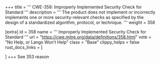 +++
title = '''
CWE-358: Improperly Implemented Security Check for Standard
'''
description	= '''
The product does not implement or incorrectly implements one or more security-relevant checks as specified by the design of a standardized algorithm, protocol, or technique.
'''
weight = 358

[extra]
id = 358
name = '''
Improperly Implemented Security Check for Standard
'''
url = "https://cwe.mitre.org/data/definitions/358.html"
vote = "No Help, or Langs Won't Help"
class = "Base"
clippy_helps = false
rust_docs_links = [
	
]
+++
See 353 reason